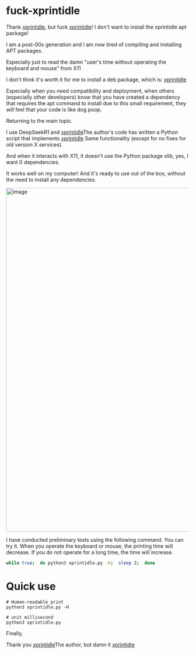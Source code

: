 # fuck-xprintidle

Thank [xprintidle](https://github.com/g0hl1n/xprintidle), but fuck [xprintidle](https://github.com/g0hl1n/xprintidle)! I don't want to install the xprintidle apt package!

I am a post-00s generation and I am now tired of compiling and installing APT packages.

Especially just to read the damn "user's time without operating the keyboard and mouse" from X11

I don't think it's worth it for me to install a deb package, which is: [xprintidle](https://github.com/g0hl1n/xprintidle )

Especially when you need compatibility and deployment, when others (especially other developers) know that you have created a dependency that requires the apt command to install due to this small requirement, they will feel that your code is like dog poop.

Returning to the main topic.

I use DeepSeekR1 and [xprintidle](https://github.com/g0hl1n/xprintidle )The author's code has written a Python script that implements [xprintidle](https://github.com/g0hl1n/xprintidle) Same functionality (except for no fixes for old version X services).

And when it interacts with X11, it doesn't use the Python package xlib, yes, I want 0 dependencies.

It works well on my computer! And it's ready to use out of the box, without the need to install any dependencies.

<img width="1498" height="941" alt="image" src="https://github.com/user-attachments/assets/f303979c-bf6b-4aae-adeb-92a84e3d89ac" />

I have conducted preliminary tests using the following command. You can try it. When you operate the keyboard or mouse, the printing time will decrease. If you do not operate for a long time, the time will increase.

```bash
while true;  do python3 xprintidle.py -H;  sleep 2;  done
```

# Quick use

```
# Human-readable print
python3 xprintidle.py -H
```

```
# unit millisecond
python3 xprintidle.py
```

Finally,

Thank you [xprintidle](https://github.com/g0hl1n/xprintidle)The author, but damn it [xprintidle](https://github.com/g0hl1n/xprintidle)
